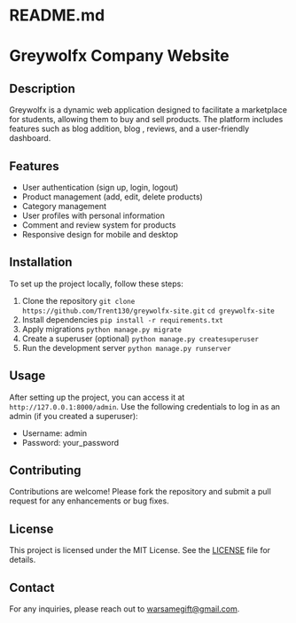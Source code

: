 # README.md

# Greywolfx Company Website

## Description
Greywolfx is a dynamic web application designed to facilitate a marketplace for students, allowing them to buy and sell products. The platform includes features such as blog addition, blog , reviews, and a user-friendly dashboard.

## Features
- User authentication (sign up, login, logout)
- Product management (add, edit, delete products)
- Category management
- User profiles with personal information
- Comment and review system for products
- Responsive design for mobile and desktop

## Installation
To set up the project locally, follow these steps:

1. Clone the repository
    ``` git clone https://github.com/Trent130/greywolfx-site.git ```
     ``` cd greywolfx-site ```
2. Install dependencies
    ```pip install -r requirements.txt```
3. Apply migrations
    ```python manage.py migrate```
4. Create a superuser (optional)
    ```python manage.py createsuperuser```
5. Run the development server
    ```python manage.py runserver```


## Usage
After setting up the project, you can access it at ```http://127.0.0.1:8000/admin```.
Use the following credentials to log in as an admin (if you created a superuser):

- Username: admin
- Password: your_password

## Contributing
Contributions are welcome! Please fork the repository and submit a pull request for any enhancements or bug fixes.

## License
This project is licensed under the MIT License. See the [LICENSE](LICENSE) file for details.

## Contact
For any inquiries, please reach out to [warsamegift@gmail.com](mailto:warsamegift@gmail.com).
